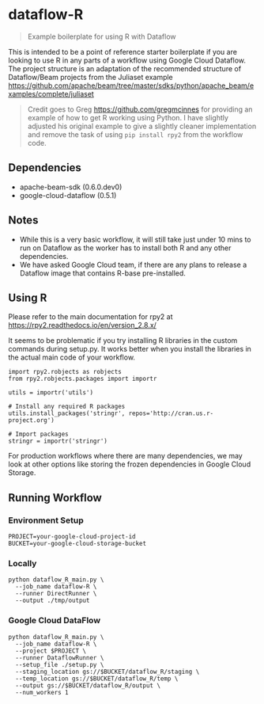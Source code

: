 # dataflow-R
> Example boilerplate for using R with Dataflow

This is intended to be a point of reference starter boilerplate if you are
looking to use R in any parts of a workflow using Google Cloud Dataflow. The
project structure is an adaptation of the recommended structure of Dataflow/Beam
projects from the Juliaset example https://github.com/apache/beam/tree/master/sdks/python/apache_beam/examples/complete/juliaset

> Credit goes to Greg https://github.com/gregmcinnes for providing an example
of how to get R working using Python. I have slightly adjusted his original
example to give a slightly cleaner implementation and remove the task of using
`pip install rpy2` from the workflow code.

## Dependencies

* apache-beam-sdk (0.6.0.dev0)
* google-cloud-dataflow (0.5.1)

## Notes

* While this is a very basic workflow, it will still take just under 10 mins to
run on Dataflow as the worker has to install both R and any other dependencies.
* We have asked Google Cloud team, if there are any plans to release a Dataflow
image that contains R-base pre-installed.

## Using R

Please refer to the main documentation for rpy2 at https://rpy2.readthedocs.io/en/version_2.8.x/

It seems to be problematic if you try installing R libraries in the custom
commands during setup.py. It works better when you install the libraries
in the actual main code of your workflow.

    import rpy2.robjects as robjects
    from rpy2.robjects.packages import importr

    utils = importr('utils')

    # Install any required R packages
    utils.install_packages('stringr', repos='http://cran.us.r-project.org')

    # Import packages
    stringr = importr('stringr')

For production workflows where there are many dependencies, we may look at other
options like storing the frozen dependencies in Google Cloud Storage.

## Running Workflow

### Environment Setup

    PROJECT=your-google-cloud-project-id
    BUCKET=your-google-cloud-storage-bucket

### Locally

    python dataflow_R_main.py \
      --job_name dataflow-R \
      --runner DirectRunner \
      --output ./tmp/output

### Google Cloud DataFlow

    python dataflow_R_main.py \
      --job_name dataflow-R \
      --project $PROJECT \
      --runner DataflowRunner \
      --setup_file ./setup.py \
      --staging_location gs://$BUCKET/dataflow_R/staging \
      --temp_location gs://$BUCKET/dataflow_R/temp \
      --output gs://$BUCKET/dataflow_R/output \
      --num_workers 1

